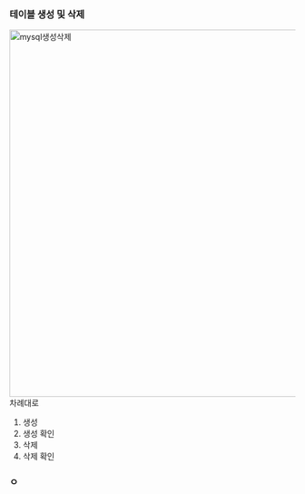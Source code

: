 ### 테이블 생성 및 삭제
<img width="647" alt="mysql생성삭제" src="https://github.com/minkim7704/DataScience/assets/49539711/97556442-ff59-4f9d-9946-0f717253a49f"><br>
차례대로
1. 생성
2. 생성 확인
3. 삭제
4. 삭제 확인


### ㅇ
